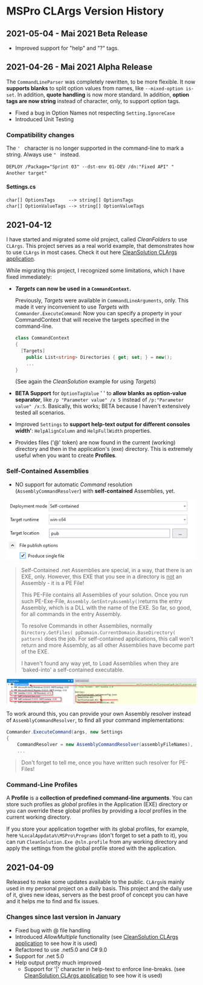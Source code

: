# MSPro CLArgs Version History

## 2021-05-04 - Mai 2021 Beta Release

* Improved support for "help" and "?" tags.

## 2021-04-26 - Mai 2021 Alpha Release 

The `CommandLineParser` was completely rewritten, to be more flexible. It now **supports blanks** to split option values from names, like `--mixed-option is-set`.  In addition, **quote handling** is now more standard.  In addition, **option tags are now string** instead of character, only, to support option tags. 

* Fixed a bug in Option Names not respecting `Setting.IgnoreCase`
* Introduced Unit Testing

### Compatibility changes

The `' ` character is no longer supported in the command-line to mark a string. Always use `" ` instead.

`DEPLOY /Package="Sprint 03" --dst-env 01-DEV /dn:"Fixed API" "  Another target"`

#### Settings.cs

```
char[] OptionsTags     --> string[] OptionsTags
char[] OptionValueTags --> string[] OptionValueTags
```




## 2021-04-12

I have started and migrated some old project, called *CleanFolders* to use `CLArgs`. This project serves as a real world example, that demonstrates how to use `CLArgs` in most cases. Check it out here [CleanSolution CLArgs application](https://github.com/msc4266/CleanSolution).

While migrating this project, I recognized some limitations, which I have fixed immediately:

* ***Targets* can now be used in a `CommandContext`.**
  
  Previously, *Targets* were available in `CommandLineArguments`, only. This made it very inconvenient to use *Targets* with `Commander.ExecuteCommand`:
  Now you can specify a property in your CommandContext that will receive the targets specified in the command-line.
  
  ```csharp
  class CommandContext
  {
  	[Targets]
      public List<string> Directories { get; set; } = new();
      ...
  }
  ```
    (See again the *CleanSolution* example for using *Targets*)
  
* **BETA Support** for `OptionTagValue` '  ' to **allow blanks as option-value separator**, like `/p "Parameter value" /x 5` instead of `/p:"Parameter value" /x:5`.
  Basically, this works; BETA because I haven't extensively tested all scenarios.
  
* Improved `Settings` to **support help-text output for different consoles width'**: `HelpAlignColumn` and `HelpFullWidth` properties.

* Provides files ('@' token) are now found in the current (working) directory and then in the application's (exe) directory. This is extremely useful when you want to create **Profiles**.

### Self-Contained Assemblies

* NO support for automatic *Command* resolution (`AssemblyCommandResolver`) with **self-contained** Assemblies, yet.

![image-20210412144502887](README.assets/image-20210412144502887.png)

  > Self-Contained .net Assemblies are special, in a way, that there is an EXE, only. However, this EXE that you see in a directory is <u>not</u> an Assembly - it is a PE File! 
  >
  > This PE-File contains all Assemblies of your solution. Once you run such PE-Exe-File, `Assembly.GetEntryAssembly()`returns the entry Assembly, which is a DLL with the name of the EXE. So far, so good, for all commands in the entry Assembly.
  >
  > To resolve Commands in other Assemblies, normally `Directory.GetFiles( ppDomain.CurrentDomain.BaseDirectory( pattern)` does the job. For self-contained applications, this call won't return and more Assembly, as all other Assemblies have become part of the EXE.
  >
  > I haven't found any way yet, to Load Assemblies when they are 'baked-into' a self-contained executable.

![image-20210412144845517](README.assets/image-20210412144845517.png)

To work around this, you can provide your own Assembly resolver instead of `AssemblyCommandResolver`, to find all your command implementations:

```csharp
Commander.ExecuteCommand(args, new Settings
{
	CommandResolver = new AssemblyCommandResolver(assemblyFileNames),
    ...
```

> Don't forget to tell me, once you have written such resolver for PE-Files!

### Command-Line Profiles

A **Profile** is a **collection of predefined command-line arguments**. You can store such profiles as *global* profiles in the Application (EXE) directory or you can override these global profiles by providing a *local* profiles in the current working directory.

If you store your application together with its global profiles, for example, here
`%LocalAppdata%\MSPro\Programs` (don't forget to set a path to it), you can run `CleanSolution.Exe @sln.profile`  from any working directory and apply the settings from the global profile stored with the application.

## 2021-04-09

Released to make some updates available to the public. `CLArgs`is mainly used in my personal project on a daily basis. This project and the daily use of it, gives new ideas, servers as the best proof of concept you can have and it helps me to find and fix issues.

### Changes since last version in January

* Fixed bug with @ file handling
* Introduced *AllowMultiple* functionality
  (see [CleanSolution CLArgs application](https://github.com/msc4266/CleanSolution/blob/main/src/CleanSolution.Command/CommandContext.cs) to see how it is used)
* Refactored to use .net5.0 and C# 9.0
* Support for .net 5.0
* Help output pretty much improved
  * Support for '|' character in help-text to enforce line-breaks.
    (see [CleanSolution CLArgs application](https://github.com/msc4266/CleanSolution/blob/main/src/CleanSolution.Command/CommandContext.cs) to see how it is used)


